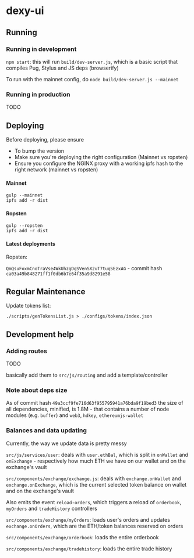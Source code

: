 # dexy-ui

## Running

### Running in development

`npm start`: this will run `build/dev-server.js`, which is a basic script that compiles Pug, Stylus and JS deps (browserify)

To run with the mainnet config, do `node build/dev-server.js --mainnet`

### Running in production

TODO


## Deploying

Before deploying, please ensure

* To bump the version
* Make sure you're deploying the right configuration (Mainnet vs ropsten)
* Ensure you configure the NGINX proxy with a working ipfs hash to the right network (mainnet vs ropsten)

#### Mainnet

```
gulp --mainnet
ipfs add -r dist
 ```

#### Ropsten

```
gulp --ropsten
ipfs add -r dist
```


#### Latest deployments

Ropsten:

`QmQsuFoxmCnoTraVse4WkUhzgDgSVenSX2uT7tuqSEzxAG` - commit hash `ca03a49b848271ff1f0db6b7e64f35a9d8291e58`


## Regular Maintenance

Update tokens list:

```
./scripts/genTokensList.js > ./configs/tokens/index.json
```


## Development help

### Adding routes

TODO

basically add them to `src/js/routing` and add a template/controller



### Note about deps size

As of commit hash `49a3ccf9fe716d63f955795941a76bda9f19bed3` the size of all dependencies, minified, is 1.8M - that contains a number of node modules (e.g. `buffer`) and `web3`, `hdkey`, `ethereumjs-wallet`


### Balances and data updating

Currently, the way we update data is pretty messy

`src/js/services/user`: deals with `user.ethBal`, which is split in `onWallet` and `onExchange` - respectively how much ETH we have on our wallet and on the exchange's vault

`src/components/exchange/exchange.js`: deals with `exchange.onWallet` and `exchange.onExchange`, which is the current selected token balance on wallet and on the exchange's vault

Also emits the event `reload-orders`, which triggers a reload of `orderbook`, `myOrders` and `tradeHistory` controllers

`src/components/exchange/myOrders`: loads user's orders and updates `exchange.onOrders`, which are the ETH/token balances reserved on orders

`src/components/exchange/orderbook`: loads the entire orderbook

`src/components/exchange/tradehistory`: loads the entire trade history